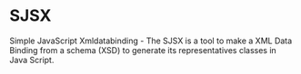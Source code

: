 # SJSX
Simple JavaScript Xmldatabinding - The SJSX is a tool to make a XML Data Binding from a schema (XSD) to generate its representatives classes in Java Script.
